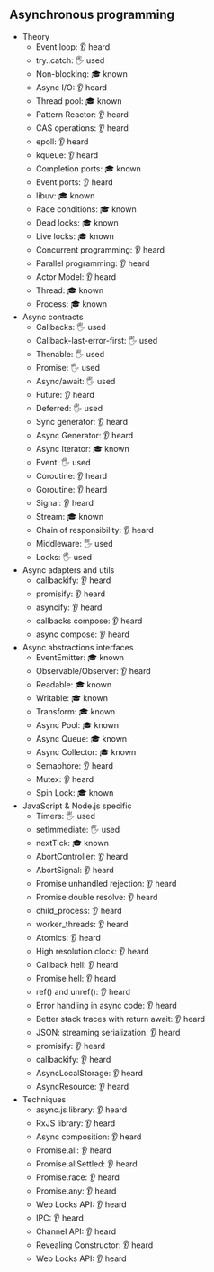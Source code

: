 ## Asynchronous programming

- Theory
  - Event loop: 👂 heard
  - try..catch: 🖐️ used
  - Non-blocking: 🎓 known
  - Async I/O: 👂 heard
  - Thread pool: 🎓 known
  - Pattern Reactor: 👂 heard
  - CAS operations: 👂 heard
  - epoll: 👂 heard
  - kqueue: 👂 heard
  - Completion ports: 🎓 known
  - Event ports: 👂 heard
  - libuv: 🎓 known
  - Race conditions: 🎓 known
  - Dead locks: 🎓 known
  - Live locks: 🎓 known
  - Concurrent programming: 👂 heard
  - Parallel programming: 👂 heard
  - Actor Model: 👂 heard
  - Thread: 🎓 known
  - Process: 🎓 known
- Async contracts
  - Callbacks: 🖐️ used
  - Callback-last-error-first: 🖐️ used
  - Thenable: 🖐️ used
  - Promise: 🖐️ used
  - Async/await: 🖐️ used
  - Future: 👂 heard
  - Deferred: 🖐️ used
  - Sync generator: 👂 heard
  - Async Generator: 👂 heard
  - Async Iterator: 🎓 known
  - Event: 🖐️ used
  - Coroutine: 👂 heard
  - Goroutine: 👂 heard
  - Signal: 👂 heard
  - Stream: 🎓 known
  - Chain of responsibility: 👂 heard
  - Middleware: 🖐️ used
  - Locks: 🖐️ used
- Async adapters and utils
  - callbackify: 👂 heard
  - promisify: 👂 heard
  - asyncify: 👂 heard
  - callbacks compose: 👂 heard
  - async compose: 👂 heard
- Async abstractions interfaces
  - EventEmitter: 🎓 known
  - Observable/Observer: 👂 heard
  - Readable: 🎓 known
  - Writable: 🎓 known
  - Transform: 🎓 known
  - Async Pool: 🎓 known
  - Async Queue: 🎓 known
  - Async Collector: 🎓 known
  - Semaphore: 👂 heard
  - Mutex: 👂 heard
  - Spin Lock: 🎓 known
- JavaScript & Node.js specific
  - Timers: 🖐️ used
  - setImmediate: 🖐️ used
  - nextTick: 🎓 known
  - AbortController: 👂 heard
  - AbortSignal: 👂 heard
  - Promise unhandled rejection: 👂 heard
  - Promise double resolve: 👂 heard
  - child_process: 👂 heard
  - worker_threads: 👂 heard
  - Atomics: 👂 heard
  - High resolution clock: 👂 heard
  - Callback hell: 👂 heard
  - Promise hell: 👂 heard
  - ref() and unref(): 👂 heard
  - Error handling in async code: 👂 heard
  - Better stack traces with return await: 👂 heard
  - JSON: streaming serialization: 👂 heard
  - promisify: 👂 heard
  - callbackify: 👂 heard
  - AsyncLocalStorage: 👂 heard
  - AsyncResource: 👂 heard
- Techniques
  - async.js library: 👂 heard
  - RxJS library: 👂 heard
  - Async composition: 👂 heard
  - Promise.all: 👂 heard
  - Promise.allSettled: 👂 heard
  - Promise.race: 👂 heard
  - Promise.any: 👂 heard
  - Web Locks API: 👂 heard
  - IPC: 👂 heard
  - Channel API: 👂 heard
  - Revealing Constructor: 👂 heard
  - Web Locks API: 👂 heard

